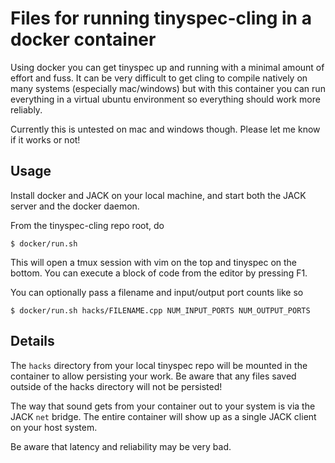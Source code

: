 # Files for running tinyspec-cling in a docker container

Using docker you can get tinyspec up and running with a minimal amount of effort and fuss.
It can be very difficult to get cling to compile natively on many systems (especially mac/windows)
but with this container you can run everything in a virtual ubuntu environment so
everything should work more reliably.

Currently this is untested on mac and windows though. Please let me know if it works or not!

## Usage

Install docker and JACK on your local machine, and start both the JACK server and the docker daemon.

From the tinyspec-cling repo root, do
```
$ docker/run.sh
```
This will open a tmux session with vim on the top and tinyspec on the bottom.
You can execute a block of code from the editor by pressing F1.

You can optionally pass a filename and input/output port counts like so
```
$ docker/run.sh hacks/FILENAME.cpp NUM_INPUT_PORTS NUM_OUTPUT_PORTS
```
## Details

The `hacks` directory from your local tinyspec repo will be mounted in the container to allow
persisting your work. Be aware that any files saved outside of the hacks directory will not
be persisted!

The way that sound gets from your container out to your system is via the JACK `net` bridge.
The entire container will show up as a single JACK client on your host system.

Be aware that latency and reliability may be very bad.
